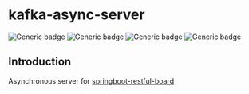 # kafka-async-server
![Generic badge](https://img.shields.io/badge/JDK-11-red.svg)
![Generic badge](https://img.shields.io/badge/SrpingBoot-2.4.4-green.svg)
![Generic badge](https://img.shields.io/badge/Redis-2.5.2-blue.svg)
![Generic badge](https://img.shields.io/badge/Kafka-2.7.6-blue.svg)

## Introduction
Asynchronous server for [springboot-restful-board](https://github.com/YeonCheolGit/springboot-restful-api-board)

